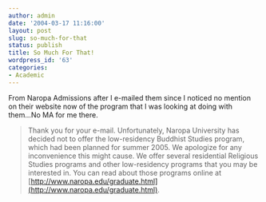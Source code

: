 ```yaml
---
author: admin
date: '2004-03-17 11:16:00'
layout: post
slug: so-much-for-that
status: publish
title: So Much For That!
wordpress_id: '63'
categories:
- Academic
---
```


From Naropa Admissions after I e-mailed them since I noticed no mention
on their website now of the program that I was looking at doing with
them...No MA for me there.

> Thank you for your e-mail. Unfortunately, Naropa University has
> decided not to offer the low-residency Buddhist Studies program, which
> had been planned for summer 2005. We apologize for any inconvenience
> this might cause. We offer several residential Religious Studies
> programs and other low-residency programs that you may be interested
> in. You can read about those programs online at
> [http://www.naropa.edu/graduate.html](http://www.naropa.edu/graduate.html).
